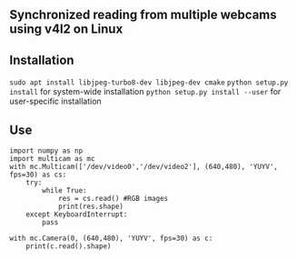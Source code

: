 Synchronized reading from multiple webcams using v4l2 on Linux
--------------------------------------------------------------

Installation
------------
`sudo apt install libjpeg-turbo8-dev libjpeg-dev cmake`
`python setup.py install` for system-wide installation
`python setup.py install --user` for user-specific installation


Use
---
```
import numpy as np
import multicam as mc
with mc.Multicam(['/dev/video0','/dev/video2'], (640,480), 'YUYV', fps=30) as cs:
    try:
        while True: 
            res = cs.read() #RGB images
            print(res.shape)
    except KeyboardInterrupt:
        pass

with mc.Camera(0, (640,480), 'YUYV', fps=30) as c:
    print(c.read().shape)
``` 
